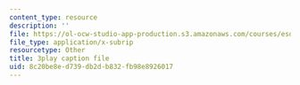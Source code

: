 ```yaml
---
content_type: resource
description: ''
file: https://ol-ocw-studio-app-production.s3.amazonaws.com/courses/esd-051j-engineering-innovation-and-design-fall-2012/8c20be8ed739db2db832fb98e8926017_KPWMFrMA52Y.srt
file_type: application/x-subrip
resourcetype: Other
title: 3play caption file
uid: 8c20be8e-d739-db2d-b832-fb98e8926017
---
```

